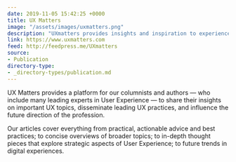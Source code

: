 ```yaml
---
date: 2019-11-05 15:42:25 +0000
title: UX Matters
image: "/assets/images/uxmatters.png"
description: "UXmatters provides insights and inspiration to experienced professionals working in every aspect of User Experience, as well as those who are just beginning their journey in the field."
link: https://www.uxmatters.com
feed: http://feedpress.me/UXmatters
source:
- Publication
directory-type: 
- _directory-types/publication.md
---
```

UX Matters provides a platform for our columnists and authors — who include many leading experts in User Experience — to share their insights on important UX topics, disseminate leading UX practices, and influence the future direction of the profession. 

Our articles cover everything from practical, actionable advice and best practices; to concise overviews of broader topics; to in-depth thought pieces that explore strategic aspects of User Experience; to future trends in digital experiences.
